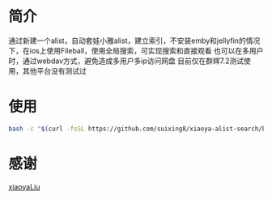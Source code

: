 # 简介
通过新建一个alist，自动套娃小雅alist，建立索引，不安装emby和jellyfin的情况下，在ios上使用Fileball，使用全局搜索，可实现搜索和直接观看
也可以在多用户时，通过webdav方式，避免造成多用户多ip访问网盘
目前仅在群辉7.2测试使用，其他平台没有测试过
# 使用
```bash
bash -c "$(curl -fsSL https://github.com/suixing8/xiaoya-alist-search/blob/5e0577e5a68ca8e63941ef076038b49d188e65ae/xiaoya-alist-search.sh)"
```
# 感谢
[xiaoyaLiu](https://alist.xiaoya.pro/)


